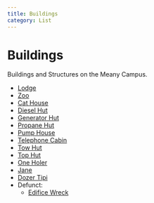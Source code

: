 ```yaml
---
title: Buildings
category: List
---
```

# Buildings

Buildings and Structures on the Meany Campus.

* [Lodge](Lodge)
* [Zoo](Zoo)
* [Cat House](Cat-House)
* [Diesel Hut](Diesel-Hut)
* [Generator Hut](Generator-Hut)
* [Propane Hut](Propane-Hut)
* [Pump House](Pump-House)
* [Telephone Cabin](Telephone-Cabin)
* [Tow Hut](Tow-Hut)
* [Top Hut](Top-Hut)
* [One Holer](One-Holer)
* [Jane](Jane)
* [Dozer Tipi](Dozer-Tipi)
* Defunct:
    * [Edifice Wreck](Edifice-Wreck)
